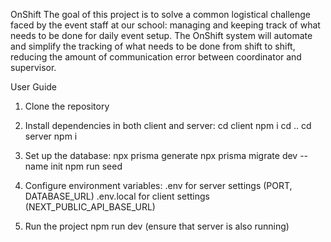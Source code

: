 OnShift
The goal of this project is to solve a common logistical challenge faced by the event staff at our school: managing and keeping track of what needs to be done for daily event setup. 
The OnShift system will automate and simplify the tracking of what needs to be done from shift to shift, reducing the amount of communication error between coordinator and supervisor.

User Guide
1. Clone the repository

2. Install dependencies in both client and server: cd client npm i cd .. cd server npm i

3. Set up the database: npx prisma generate npx prisma migrate dev --name init npm run seed

4. Configure environment variables:
    .env for server settings (PORT, DATABASE_URL)
    .env.local for client settings (NEXT_PUBLIC_API_BASE_URL)

5. Run the project npm run dev (ensure that server is also running)
